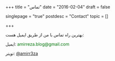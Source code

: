 +++
title = "تماس"
date = "2016-02-04"
draft = false

singlepage = "true"
postdesc = "Contact"
topic = []

+++

بهترین راه تماس با من از طریق ایمیل هست:

ایمیل:  <span style="color:#007508;"><span>amirreza</span><span>.blog</span><span>@</span><span>gmail</span><span>.com</span></span>

تویتر: [@amirr3za][twitter]

[twitter]: https://twitter.com/amirr3za
